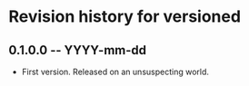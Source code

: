 # Revision history for versioned

## 0.1.0.0 -- YYYY-mm-dd

* First version. Released on an unsuspecting world.
